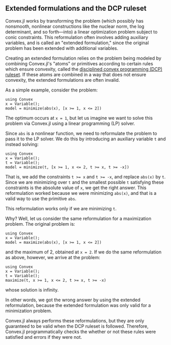 ## Extended formulations and the DCP ruleset

Convex.jl works by transforming the problem (which possibly has nonsmooth,
nonlinear constructions like the nuclear norm, the log determinant, and so
forth—into) a linear optimization problem subject to conic constraints. This
reformulation often involves adding auxiliary variables, and is called an
"extended formulation," since the original problem has been extended with
additional variables.

Creating an extended formulation relies on the problem being modeled by
combining Convex.jl's "atoms" or primitives according to certain rules which
ensure convexity, called the
[disciplined convex programming (DCP) ruleset](http://cvxr.com/cvx/doc/dcp.html).
If these atoms are combined in a way that does not ensure convexity, the
extended formulations are often invalid.

As a simple example, consider the problem:
```@repl
using Convex
x = Variable();
model = minimize(abs(x), [x >= 1, x <= 2])
```

The optimum occurs at `x = 1`, but let us imagine we want to solve this problem
via Convex.jl using a linear programming (LP) solver.

Since `abs` is a nonlinear function, we need to reformulate the problem to pass
it to the LP solver. We do this by introducing an auxiliary variable `t` and
instead solving:
```@repl
using Convex
x = Variable();
t = Variable();
model = minimize(t, [x >= 1, x <= 2, t >= x, t >= -x])
```
That is, we add the constraints `t >= x` and `t >= -x`, and replace `abs(x)` by
`t`. Since we are minimizing over `t` and the smallest possible `t` satisfying
these constraints is the absolute value of `x`, we get the right answer. This
reformulation worked because we were minimizing `abs(x)`, and that is a valid
way to use the primitive `abs`.

This reformulation works only if we are minimizing `t`.

Why? Well, let us consider the same reformulation for a maximization problem.
The original problem is:
```@repl
using Convex
x = Variable();
model = maximize(abs(x), [x >= 1, x <= 2])
```
and the maximum of 2, obtained at `x = 2`. If we do the same reformulation as
above, however, we arrive at the problem:
```@repl
using Convex
x = Variable();
t = Variable();
maximize(t, x >= 1, x <= 2, t >= x, t >= -x)
```
whose solution is infinity.

In other words, we got the wrong answer by using the extended reformulation,
because the extended formulation was only valid for a minimization problem.

Convex.jl always performs these reformulations, but they are only guaranteed to
be valid when the DCP ruleset is followed. Therefore, Convex.jl programmatically
checks the whether or not these rules were satisfied and errors if they were not.
